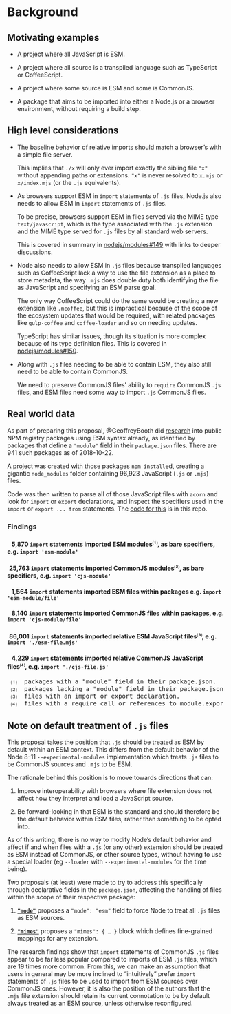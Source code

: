 # Background

## Motivating examples

- A project where all JavaScript is ESM.

- A project where all source is a transpiled language such as TypeScript or CoffeeScript.

- A project where some source is ESM and some is CommonJS.

- A package that aims to be imported into either a Node.js or a browser environment, without requiring a build step.

## High level considerations

- The baseline behavior of relative imports should match a browser’s with a simple file server.

  This implies that `./x` will only ever import exactly the sibling file `"x"` without appending paths or extensions. `"x"` is never resolved to `x.mjs` or `x/index.mjs` (or the `.js` equivalents).

- As browsers support ESM in `import` statements of `.js` files, Node.js also needs to allow ESM in `import` statements of `.js` files.

  To be precise, browsers support ESM in files served via the MIME type `text/javascript`, which is the type associated with the `.js` extension and the MIME type served for `.js` files by all standard web servers.

  This is covered in summary in [nodejs/modules#149][nodejs/modules#149] with links to deeper discussions.

- Node also needs to allow ESM in `.js` files because transpiled languages such as CoffeeScript lack a way to use the file extension as a place to store metadata, the way `.mjs` does double duty both identifying the file as JavaScript and specifying an ESM parse goal.

  The only way CoffeeScript could do the same would be creating a new extension like `.mcoffee`, but this is impractical because of the scope of the ecosystem updates that would be required, with related packages like `gulp-coffee` and `coffee-loader` and so on needing updates.

  TypeScript has similar issues, though its situation is more complex because of its type definition files. This is covered in [nodejs/modules#150][nodejs/modules#150].

- Along with `.js` files needing to be able to contain ESM, they also still need to be able to contain CommonJS.

  We need to preserve CommonJS files’ ability to `require` CommonJS `.js` files, and ESM files need some way to import `.js` CommonJS files.

## Real world data

As part of preparing this proposal, @GeoffreyBooth did [research][npm-packages-module-field-analysis] into public NPM registry packages using ESM syntax already, as identified by packages that define a `"module"` field in their `package.json` files. There are 941 such packages as of 2018-10-22.

A project was created with those packages `npm install`ed, creating a gigantic `node_modules` folder containing 96,923 JavaScript (`.js` or `.mjs`) files.

Code was then written to parse all of those JavaScript files with `acorn` and look for `import` or `export` declarations, and inspect the specifiers used in the `import` or `export ... from` statements. The [code for this][esm-npm-modules-research-code] is in this repo.

### Findings

#### &#x2002; 5,870 `import` statements imported ESM modules<sup>⑴</sup>, as bare specifiers, e.g. `import 'esm-module'`

#### &#x200a; 25,763 `import` statements imported CommonJS modules<sup>⑵</sup>, as bare specifiers, e.g. `import 'cjs-module'`

#### &#x2002; 1,564 `import` statements imported ESM files within packages e.g. `import 'esm-module/file'`

#### &#x2002; 8,140 `import` statements imported CommonJS files within packages, e.g. `import 'cjs-module/file'`

#### &#x200a; 86,001 `import` statements imported relative ESM JavaScript files<sup>⑶</sup>, e.g. `import './esm-file.mjs'`

#### &#x2002; 4,229 `import` statements imported relative CommonJS JavaScript files<sup>⑷</sup>, e.g. `import './cjs-file.js'`

<pre>
 ⑴  packages with a <samp>"module"</samp> field in their package.json.
 ⑵  packages lacking a <samp>"module"</samp> field in their package.json.
 ⑶  files with an <samp>import</samp> or <samp>export</samp> declaration.
 ⑷  files with a <samp>require</samp> call or references to <samp>module.exports</samp>, <samp>exports</samp>, <samp>__filename</samp>, or <samp>__dirname</samp>.
</pre>

## Note on default treatment of `.js` files

This proposal takes the position that `.js` should be treated as ESM by default within an ESM context. This differs from the default behavior of the Node 8-11 `--experimental-modules` implementation which treats `.js` files to be CommonJS sources and `.mjs` to be ESM.

The rationale behind this position is to move towards directions that can:

1. Improve interoperability with browsers where file extension does not affect how they interpret and load a JavaScript source.

2. Be forward-looking in that ESM is the standard and should therefore be the default behavior within ESM files, rather than something to be opted into.

As of this writing, there is no way to modify Node’s default behavior and affect if and when files with a `.js` (or any other) extension should be treated as ESM instead of CommonJS, or other source types, without having to use a special loader (eg `--loader` with `--experimental-modules` for the time being).

Two proposals (at least) were made to try to address this specifically through declarative fields in the `package.json`, affecting the handling of files within the scope of their respective package:

1. **[`"mode"`][nodejs/node/pull/18392]** proposes a `"mode": "esm"` field to force Node to treat all `.js` files as ESM sources.

2. **[`"mimes"`][nodejs/modules#160]** proposes a `"mimes": { … }` block which defines fine-grained mappings for any extension.

The research findings show that `import` statements of CommonJS `.js` files appear to be far less popular compared to imports of ESM `.js` files, which are 19 times more common. From this, we can make an assumption that users in general may be more inclined to “intuitively” prefer `import` statements of `.js` files to be used to import from ESM sources over CommonJS ones. However, it is also the position of the authors that the `.mjs` file extension should retain its current connotation to be by default always treated as an ESM source, unless otherwise reconfigured.


[nodejs/modules#149]: https://github.com/nodejs/modules/issues/149 '[Booth] Web compatibility and ESM in .js files #149 (discussion)'

[nodejs/modules#150]: https://github.com/nodejs/modules/pull/150 '[Booth] ESM in .js files proposals #150 (pr)'

[npm-packages-module-field-analysis]: https://gist.github.com/GeoffreyBooth/1b0d7a06bae52d124ace313634cb2f4a '[Booth] Analysis of public NPM packages using the `"module"` field (gist)'

[esm-npm-modules-research-code]: ./esm-npm-modules-research 'The code to scrub packages (local)'

[nodejs/node/pull/18392]: https://github.com/nodejs/node/pull/18392 '[Bedford] ESM: Implement esm mode flag #18392 (PR)'

[nodejs/modules#160]: https://github.com/nodejs/modules/pull/160 "[Booth] \"mimes\" Field Proposal #160 (PR)"
